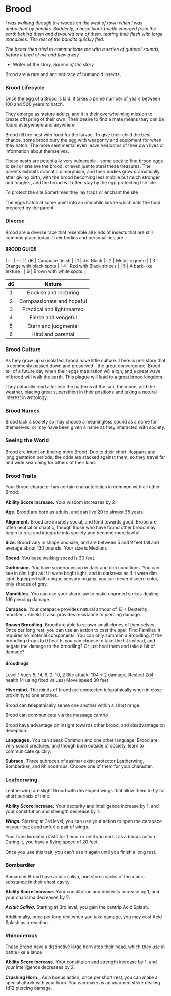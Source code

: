 # Brood

_I was walking through the woods on the west of town when I was ambushed by bandits. Suddenly, a huge black beetle emerged from the earth behind them and devoured one of them, tearing their flesh with large mandibles. The rest of the bandits quickly fled._

_The beast then tried to communicate me with a series of gutteral sounds, before it tired of me and flew away_
- Writer of the story, _Source of the story_

Brood are a rare and ancient race of humanoid insects, 

### Brood Lifecycle

Once the egg of a Brood is laid, it takes a prime number of years between 100 and 500 years to hatch. 


They emerge as mature adults, and it is their overwhelming mission to create offspring of their own.
Their desire to find a mate means they can be found everywhere and anywhere



Brood fill the nest with food for the larvae. To give their child the best chance, some brood bury the egg with weaponry and equipment for when they hatch. The more sentimental even leave heirlooms of their own lives or information about themselves.

These nests are potentially very vulnerable - some seek to find brood eggs to sell or enslave the brood, or even just to steal these treasures. The parents exhibits dramatic dimorphism, and their bodies grow dramatically after giving birth, with the brood becoming less mobile but much stronger and tougher, and the brood will often stay by the egg protecting the site.

To protect the site Sometimes they lay traps or enchant the site


The eggs hatch at some point into an immobile larvae which eats the food prepared by the parent


### Diverse

Brood are a diverse race that resemble all kinds of insects that are still common place today. Their bodies and personalities are 

#### BROOD GUIDE

| :-: | :-: |
| d6 | Carapace finish |
| 1 | Jet Black |
| 2 | Metallic green |
| 3 | Orange with black spots |
| 4 | Red with Black stripes |
| 5 | A bark-like texture |
| 6 | Brown with white spots |

| d6 | Nature |
| :-: | :-: |
| 1 | Bookish and lecturing |
| 2 | Compassionate and hopeful  |
| 3 | Practical and lighthearted |
| 4 | Fierce and vengeful |
| 5 | Stern and judgmental |
| 6 | Kind and parental |

### Brood Culture

As they grow up so isolated, brood have little culture. There is one story that is commonly passed down and preserved - the great convergence. Brood tell of a future day when their eggs maturation will align, and a great wave of brood will walk the earth. This plague will lead to a great brood kingdom.

They naturally read a lot into the patterns of the sun, the moon, and the weather, placing great superstition in their positions and taking a natural interest in astrology.

### Brood Names

Brood lack a society so may choose a meaningless sound as a name for themselves, or may have been given a name as they interacted with society.

### Seeing the World

Brood are intent on finding more Brood. Due to their short lifespans and long gestation periods, the odds are stacked against them, so they travel far and wide searching for others of their kind.

### Brood Traits

Your Brood character has certain characteristics in common with all other Brood.

__Ability Score Increase.__ Your wisdom increases by 2.

__Age.__ Brood are born as adults, and can live 20 to almost 35 years.

__Alignment.__ Brood are innately social, and tend towards good. Brood are often neutral or chaotic, though those who have found other brood may begin to rest and integrate into society and become more lawful.

__Size.__ Brood vary in shape and size, and are between 5 and 9 feet tall and average about 130 pounds. Your size is Medium.

__Speed.__ You base walking speed is 30 feet.

__Darkvision.__ You have superior vision in dark and dim conditions. You can see in dim light as if it were bright light, and in darkness as if it were dim light. Equipped with unique sensory organs, you can never discern color, only shades of gray.

__Mandibles.__ You can use your sharp jaw to make unarmed strikes dealing 1d6 piercing damage.

__Carapace.__ Your carapace provides natural armour of 13 + Dexterity modifier + shield. It also provides resistance to piercing damage.

__Spawn Broodling.__ Brood are able to spawn small clones of themselves. Once per long rest, you can use an action to cast the spell Find Familiar. It requires no material components. You can only summon a Broodling. If the broodling drops to 0 health, you can choose to take the hit instead, and negate the damage to the broodling? Or just heal them and take a bit of damage?

#### Broodlings
Level 1 bugs
6, 14, 8, 2, 10, 2
Bite attack: 1D4 + 2 damage, lifesteal
2d4 health (4 using fixed values)
Move speed 30 feet

__Hive mind.__ The minds of brood are connected telepathically when in close proximity to one another.

Brood can telepathically sense one another within a short range.

Brood can communicate via the message cantrip

Brood have advantage on insight towards other brood, and disadvantage on deception.

__Languages.__ You can speak Common and one other language. Brood are very social creatures, and though born outside of society, learn to communicate quickly. 

__Subrace.__ Three subraces of aasimar exist: protector Leatherwing, Bombardier, and Rhinocerous. Choose
one of them for your character.

### Leatherwing

Leatherwing are slight Brood with developed wings that allow them to fly for short periods of time.

__Ability Score Increase.__ Your dexterity and intelligence increase by 1, and your constitution and strength decrease by 1.

___Wings.___ Starting at 3rd level, you can use your action to open the carapace on your back and unfurl a pair of wings.

Your transformation lasts for 1 hour or until you end it as a bonus action. During it, you have a flying speed of 20 feet.

Once you use this trait, you can't use it again until you finish a long rest.

### Bombardier

Bomardier Brood have acidic saliva, and stores sacks of the acidic substance in their chest cavity.

__Ability Score Increase.__ Your constitution and dexterity increase by 1, and your charisma decreases by 2.

___Acidic Saliva.___ Starting at 3rd level, you gain the cantrip Acid Splash. 

Additionally, once per long rest when you take damage, you may cast Acid Splash as a reaction.

### Rhinocerous

These Brood have a distinctive large horn atop their head, which they use in battle like a lance

__Ability Score Increase.__ Your constituion and strength increase by 1, and your intelligence decreases by 2.

__Crushing Horn.___ As a bonus action, once per short rest, you can make a special attack with your horn. You can make as an unarmed strike dealing 1d12 piercing damage.





